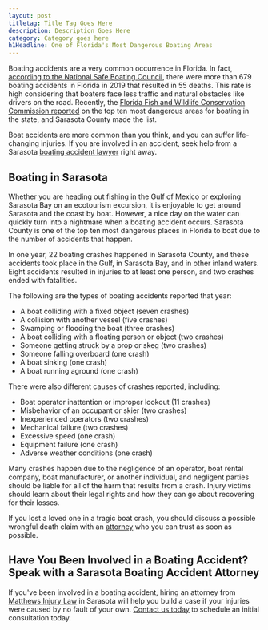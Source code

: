 ```yaml
---
layout: post
titletag: Title Tag Goes Here 
description: Description Goes Here
category: Category goes here
h1Headline: One of Florida's Most Dangerous Boating Areas
---
```


Boating accidents are a very common occurrence in Florida. In fact, [according to the National Safe Boating Council](https://www.safeboatingcouncil.org/resources/recreational-boating-facts/), there were more than 679 boating accidents in Florida in 2019 that resulted in 55 deaths. This rate is high considering that boaters face less traffic and natural obstacles like drivers on the road. Recently, the [Florida Fish and Wildlife Conservation Commission reported](https://myfwc.com/media/26472/2020-basr-top10.pdf) on the top ten most dangerous areas for boating in the state, and Sarasota County made the list.

Boat accidents are more common than you think, and you can suffer life-changing injuries. If you are involved in an accident, seek help from a Sarasota [boating accident lawyer](https://matthewspersonalinjurylaw.com/personal-injury-law/boating-watercraft-accidents/) right away.

## Boating in Sarasota

Whether you are heading out fishing in the Gulf of Mexico or exploring Sarasota Bay on an ecotourism excursion, it is enjoyable to get around Sarasota and the coast by boat. However, a nice day on the water can quickly turn into a nightmare when a boating accident occurs. Sarasota County is one of the top ten most dangerous places in Florida to boat due to the number of accidents that happen.

In one year, 22 boating crashes happened in Sarasota County, and these accidents took place in the Gulf, in Sarasota Bay, and in other inland waters. Eight accidents resulted in injuries to at least one person, and two crashes ended with fatalities.

The following are the types of boating accidents reported that year:

- A boat colliding with a fixed object (seven crashes)
- A collision with another vessel (five crashes)
- Swamping or flooding the boat (three crashes)
- A boat colliding with a floating person or object (two crashes)
- Someone getting struck by a prop or skeg (two crashes)
- Someone falling overboard (one crash)
- A boat sinking (one crash)
- A boat running aground (one crash)

There were also different causes of crashes reported, including:

- Boat operator inattention or improper lookout (11 crashes)
- Misbehavior of an occupant or skier (two crashes)
- Inexperienced operators (two crashes)
- Mechanical failure (two crashes)
- Excessive speed (one crash)
- Equipment failure (one crash)
- Adverse weather conditions (one crash)

Many crashes happen due to the negligence of an operator, boat rental company, boat manufacturer, or another individual, and negligent parties should be liable for all of the harm that results from a crash. Injury victims should learn about their legal rights and how they can go about recovering for their losses.

If you lost a loved one in a tragic boat crash, you should discuss a possible wrongful death claim with an [attorney](https://matthewspersonalinjurylaw.com/legal-team/marc-matthews/) who you can trust as soon as possible.

## Have You Been Involved in a Boating Accident? Speak with a Sarasota Boating Accident Attorney

If you've been involved in a boating accident, hiring an attorney from [Matthews Injury Law](https://matthewspersonalinjurylaw.com/legal-team/) in Sarasota will help you build a case if your injuries were caused by no fault of your own. [Contact us today](https://matthewspersonalinjurylaw.com/contact/) to schedule an initial consultation today.


